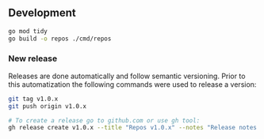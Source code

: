 ## Development

```sh
go mod tidy
go build -o repos ./cmd/repos
```

### New release

Releases are done automatically and follow semantic versioning. Prior to this
automatization the following commands were used to release a version:

```sh
git tag v1.0.x
git push origin v1.0.x

# To create a release go to github.com or use gh tool:
gh release create v1.0.x --title "Repos v1.0.x" --notes "Release notes for version 1.0.x"
```